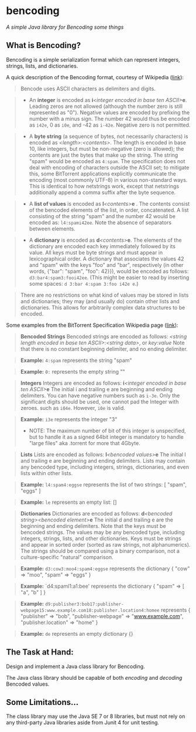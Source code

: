 bencoding
=========
*A simple Java library for Bencoding some things*

What is Bencoding?
------------------
Bencoding is a simple serialization format which can represent integers, strings, lists, and dictionaries.

A quick description of the Bencoding format, courtesy of Wikipedia ([link](https://en.wikipedia.org/wiki/Bencode)):

> Bencode uses ASCII characters as delimiters and digits.

> - An __integer__ is encoded as __i__*\<integer encoded in base ten ASCII>*__e__. Leading zeros are not allowed (although the number zero is still represented as "0"). Negative values are encoded by prefixing the number with a minus sign. The number 42 would thus be encoded as `i42e`, 0 as `i0e`, and -42 as `i-42e`. Negative zero is not permitted.

> - A __byte string__ (a sequence of bytes, not necessarily characters) is encoded as *\<length>*:*\<contents>*. The length is encoded in base 10, like integers, but must be non-negative (zero is allowed); the contents are just the bytes that make up the string. The string "spam" would be encoded as `4:spam`. The specification does not deal with encoding of characters outside the ASCII set; to mitigate this, some BitTorrent applications explicitly communicate the encoding (most commonly UTF-8) in various non-standard ways. This is identical to how netstrings work, except that netstrings additionally append a comma suffix after the byte sequence.

> - A __list of values__ is encoded as __l__*\<contents>*__e__ . The contents consist of the bencoded elements of the list, in order, concatenated. A list consisting of the string "spam" and the number 42 would be encoded as: `l4:spami42ee`. Note the absence of separators between elements.

> - A __dictionary__ is encoded as __d__*\<contents>*__e__. The elements of the dictionary are encoded each key immediately followed by its value. All keys must be byte strings and must appear in lexicographical order. A dictionary that associates the values 42 and "spam" with the keys "foo" and "bar", respectively (in other words, {"bar": "spam", "foo": 42}}), would be encoded as follows: `d3:bar4:spam3:fooi42ee`. (This might be easier to read by inserting some spaces: `d 3:bar 4:spam 3:foo i42e e`.)

> There are no restrictions on what kind of values may be stored in lists and dictionaries; they may (and usually do) contain other lists and dictionaries. This allows for arbitrarily complex data structures to be encoded.

Some examples from the BitTorrent Specification Wikipedia page ([link](https://wiki.theory.org/BitTorrentSpecification#Bencoding)):
> __Bencoded Strings__
> Bencoded strings are encoded as follows: *\<string length encoded in base ten ASCII>*:*\<string data>*, or *key*:*value*
> Note that there is no constant beginning delimiter, and no ending delimiter.

> __Example:__ `4:spam` represents the string "spam"

> __Example:__ `0:` represents the empty string ""

> __Integers__
> Integers are encoded as follows: __i__*\<integer encoded in base ten ASCII>*__e__
> The initial i and trailing e are beginning and ending delimiters. You can have negative numbers such as `i-3e`. Only the significant digits should be used, one cannot pad the Integer with zeroes. such as `i04e`. However, `i0e` is valid.

> __Example:__ `i3e` represents the integer "3"
> - NOTE: The maximum number of bit of this integer is unspecified, but to handle it as a signed 64bit integer is mandatory to handle "large files" aka .torrent for more that 4Gbyte.

> __Lists__
> Lists are encoded as follows: __l__*\<bencoded values>*__e__
> The initial l and trailing e are beginning and ending delimiters. Lists may contain any bencoded type, including integers, strings, dictionaries, and even lists within other lists.

> __Example:__ `l4:spam4:eggse` represents the list of two strings: [ "spam", "eggs" ]

> __Example:__ `le` represents an empty list: []

> __Dictionaries__
> Dictionaries are encoded as follows: __d__*\<bencoded string>\<bencoded element>*__e__
> The initial d and trailing e are the beginning and ending delimiters. Note that the keys must be bencoded strings. The values may be any bencoded type, including integers, strings, lists, and other dictionaries. Keys must be strings and appear in sorted order (sorted as raw strings, not alphanumerics). The strings should be compared using a binary comparison, not a culture-specific "natural" comparison.

> __Example:__ `d3:cow3:moo4:spam4:eggse` represents the dictionary { "cow" => "moo", "spam" => "eggs" }

> __Example:__ `d4:spaml1:a1:bee' represents the dictionary { "spam" => [ "a", "b" ] }

>   __Example:__ `d9:publisher3:bob17:publisher-webpage15:www.example.com18:publisher.location4:homee` represents { "publisher" => "bob", "publisher-webpage" => "www.example.com", "publisher.location" => "home" }

> __Example:__ `de` represents an empty dictionary {}

The Task at Hand:
-----------------
Design and implement a Java class library for Bencoding.

The Java class library should be capable of both *encoding* and *decoding* Bencoded values.

Some Limitations...
-------------------
The class library may use the Java SE 7 or 8 libraries, but must not rely on any third-party Java libraries aside from Junit 4 for unit testing.
